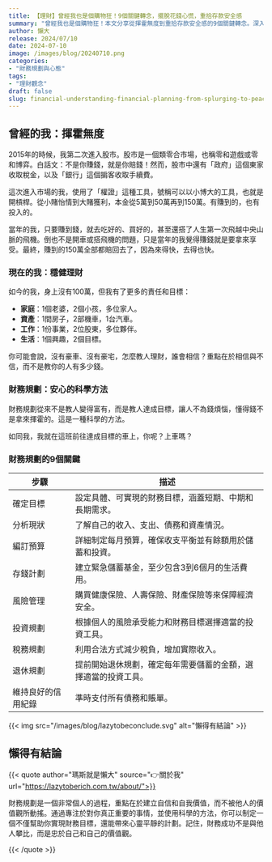 ```yaml
---
title: 【理財】曾經我也是個購物狂！9個關鍵轉念，擺脫花錢心慌，重拾存款安全感
summary: "曾經我也是個購物狂！本文分享從揮霍無度到重拾存款安全感的9個關鍵轉念。深入解析財務規劃的科學方法，從確定目標、分析現狀到風險管理與投資，助你擺脫花錢心慌，建立自信，實現財務自由。"
author: 懶大
release: 2024/07/10
date: 2024-07-10
image: /images/blog/20240710.png
categories:
- "財務規劃與心態"
tags:
- "理財觀念"
draft: false
slug: financial-understanding-financial-planning-from-splurging-to-peace-of-mind
---
```

## 曾經的我：揮霍無度

2015年的時候，我第二次進入股市。股市是一個類零合市場，也稱零和遊戲或零和博弈。白話文：不是你賺錢，就是你賠錢！然而，股市中還有「政府」這個東家收取稅金，以及「銀行」這個掮客收取手續費。

這次進入市場的我，使用了「權證」這種工具，號稱可以以小博大的工具，也就是開槓桿。從小賭怡情到大賭獲利，本金從5萬到50萬再到150萬。有賺到的，也有投入的。

當年的我，只要賺到錢，就去吃好的、買好的，甚至還搭了人生第一次飛越中央山脈的飛機。倒也不是開車或搭飛機的問題，只是當年的我覺得賺錢就是要拿來享受。最終，賺到的150萬全部都賠回去了，因為來得快，去得也快。

### 現在的我：穩健理財

如今的我，身上沒有100萬，但我有了更多的責任和目標：

- **家庭**：1個老婆，2個小孩，多位家人。
- **資產**：1間房子，2部機車，1台汽車。
- **工作**：1份事業，2位股東，多位夥伴。
- **生活**：1個興趣，2個目標。

你可能會說，沒有豪車、沒有豪宅，怎麼教人理財，誰會相信？重點在於相信與不信，而不是教你的人有多少錢。

### 財務規劃：安心的科學方法

財務規劃從來不是教人變得富有，而是教人達成目標，讓人不為錢煩惱，懂得錢不是拿來揮霍的。這是一種科學的方法。

如同我，我就在這班前往達成目標的車上，你呢？上車嗎？

### 財務規劃的9個關鍵

| 步驟 | 描述 |
| --- | --- |
| 確定目標 | 設定具體、可實現的財務目標，涵蓋短期、中期和長期需求。 |
| 分析現狀 | 了解自己的收入、支出、債務和資產情況。 |
| 編訂預算 | 詳細制定每月預算，確保收支平衡並有餘額用於儲蓄和投資。 |
| 存錢計劃 | 建立緊急儲蓄基金，至少包含3到6個月的生活費用。 |
| 風險管理 | 購買健康保險、人壽保險、財產保險等來保障經濟安全。 |
| 投資規劃 | 根據個人的風險承受能力和財務目標選擇適當的投資工具。 |
| 稅務規劃 | 利用合法方式減少稅負，增加實際收入。 |
| 退休規劃 | 提前開始退休規劃，確定每年需要儲蓄的金額，選擇適當的投資工具。 |
| 維持良好的信用紀錄 | 準時支付所有債務和賬單。 |

{{< img src="/images/blog/lazytobeconclude.svg" alt="懶得有結論" >}}

## 懶得有結論

{{< quote author="瑪斯就是懶大" source="👉關於我" url="https://lazytoberich.com.tw/about/">}}

財務規劃是一個非常個人的過程，重點在於建立自信和自我價值，而不被他人的價值觀所動搖。通過專注於對你真正重要的事情，並使用科學的方法，你可以制定一個不僅幫助你實現財務目標，還能帶來心靈平靜的計劃。記住，財務成功不是與他人攀比，而是忠於自己和自己的價值觀。

{{< /quote >}}


